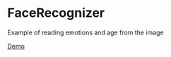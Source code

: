 # FaceRecognizer
 Example of reading emotions and age from the image

[Demo](https://face-recognizer.vercel.app/)
